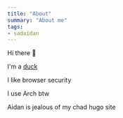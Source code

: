 ```yaml
---
title: "About"
summary: "About me"
tags:
- sadaidan
---
```


Hi there 👋

I'm a [duck](https://t.me/coomerhead)

I like browser security

I use Arch btw

Aidan is jealous of my chad hugo site
